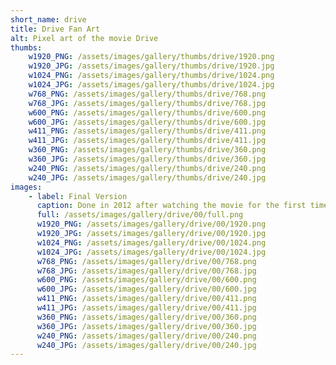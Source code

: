 ```yaml
---
short_name: drive
title: Drive Fan Art
alt: Pixel art of the movie Drive
thumbs:
    w1920_PNG: /assets/images/gallery/thumbs/drive/1920.png
    w1920_JPG: /assets/images/gallery/thumbs/drive/1920.jpg
    w1024_PNG: /assets/images/gallery/thumbs/drive/1024.png
    w1024_JPG: /assets/images/gallery/thumbs/drive/1024.jpg
    w768_PNG: /assets/images/gallery/thumbs/drive/768.png
    w768_JPG: /assets/images/gallery/thumbs/drive/768.jpg
    w600_PNG: /assets/images/gallery/thumbs/drive/600.png
    w600_JPG: /assets/images/gallery/thumbs/drive/600.jpg
    w411_PNG: /assets/images/gallery/thumbs/drive/411.png
    w411_JPG: /assets/images/gallery/thumbs/drive/411.jpg
    w360_PNG: /assets/images/gallery/thumbs/drive/360.png
    w360_JPG: /assets/images/gallery/thumbs/drive/360.jpg
    w240_PNG: /assets/images/gallery/thumbs/drive/240.png
    w240_JPG: /assets/images/gallery/thumbs/drive/240.jpg
images:
    - label: Final Version
      caption: Done in 2012 after watching the movie for the first time.
      full: /assets/images/gallery/drive/00/full.png
      w1920_PNG: /assets/images/gallery/drive/00/1920.png
      w1920_JPG: /assets/images/gallery/drive/00/1920.jpg
      w1024_PNG: /assets/images/gallery/drive/00/1024.png
      w1024_JPG: /assets/images/gallery/drive/00/1024.jpg
      w768_PNG: /assets/images/gallery/drive/00/768.png
      w768_JPG: /assets/images/gallery/drive/00/768.jpg
      w600_PNG: /assets/images/gallery/drive/00/600.png
      w600_JPG: /assets/images/gallery/drive/00/600.jpg
      w411_PNG: /assets/images/gallery/drive/00/411.png
      w411_JPG: /assets/images/gallery/drive/00/411.jpg
      w360_PNG: /assets/images/gallery/drive/00/360.png
      w360_JPG: /assets/images/gallery/drive/00/360.jpg
      w240_PNG: /assets/images/gallery/drive/00/240.png
      w240_JPG: /assets/images/gallery/drive/00/240.jpg
---
```

